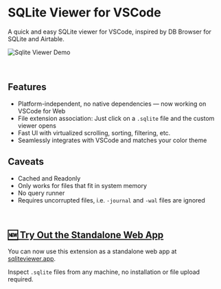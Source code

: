 # SQLite Viewer for VSCode

A quick and easy SQLite viewer for VSCode, inspired by DB Browser for SQLite and Airtable.

![Sqlite Viewer Demo](documentation/demo.gif)

<br/>

## Features
- Platform-independent, no native dependencies — now working on VSCode for Web
- File extension association: Just click on a `.sqlite` file and the custom viewer opens
- Fast UI with virtualized scrolling, sorting, filtering, etc.
- Seamlessly integrates with VSCode and matches your color theme

## Caveats
- Cached and Readonly
- Only works for files that fit in system memory
- No query runner
- Requires uncorrupted files, i.e. `-journal` and `-wal` files are ignored

<br/>

## [🆕 Try Out the Standalone Web App][ref]

You can now use this extension as a standalone web app at [sqliteviewer.app][ref].

Inspect `.sqlite` files from any machine, no installation or file upload required.

[ref]: https://sqliteviewer.app
